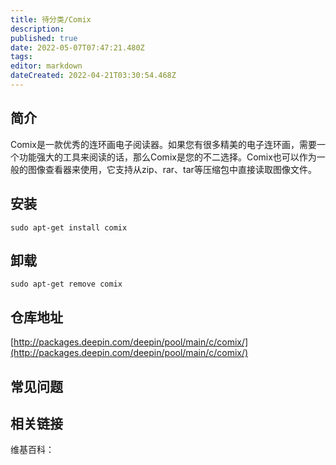 ```yaml
---
title: 待分类/Comix
description: 
published: true
date: 2022-05-07T07:47:21.480Z
tags: 
editor: markdown
dateCreated: 2022-04-21T03:30:54.468Z
---
```


## 简介

Comix是一款优秀的连环画电子阅读器。如果您有很多精美的电子连环画，需要一个功能强大的工具来阅读的话，那么Comix是您的不二选择。Comix也可以作为一般的图像查看器来使用，它支持从zip、rar、tar等压缩包中直接读取图像文件。

## 安装

`sudo apt-get install comix`

## 卸载

`sudo apt-get remove comix`

## 仓库地址

[http://packages.deepin.com/deepin/pool/main/c/comix/](http://packages.deepin.com/deepin/pool/main/c/comix/)


## 常见问题


## 相关链接

维基百科：